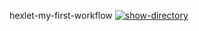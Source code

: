 hexlet-my-first-workflow
[![show-directory](https://github.com/SaXaReD/hexlet-my-first-workflow/actions/workflows/say-hello.yml/badge.svg)](https://github.com/SaXaReD/hexlet-my-first-workflow/actions/workflows/say-hello.yml)

